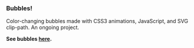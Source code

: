 ### Bubbles!

Color-changing bubbles made with CSS3 animations, JavaScript, and SVG clip-path. An ongoing project.

**See bubbles [here](https://iawen28.github.io/merry-poppins/).**



